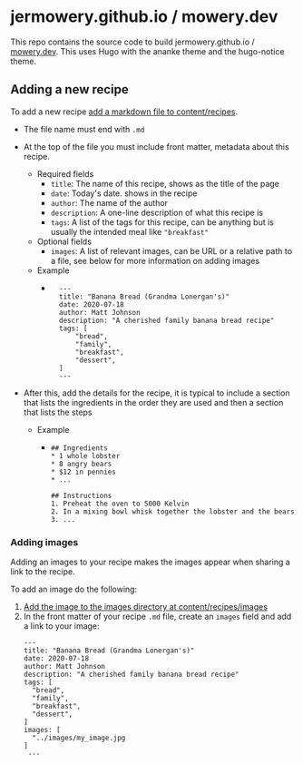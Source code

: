 # jermowery.github.io / mowery.dev

This repo contains the source code to build jermowery.github.io / [mowery.dev](https://mowery.dev). This uses
Hugo with the ananke theme and the hugo-notice theme.

## Adding a new recipe

To add a new recipe
[add a markdown file to content/recipes](https://github.com/jermowery/jermowery.github.io/new/main/content/recipes).

- The file name must end with `.md`
- At the top of the file you must include front matter, metadata about this recipe.
  - Required fields
    - `title`: The name of this recipe, shows as the title of the page
    - `date`: Today's date. shows in the recipe
    - `author`: The name of the author
    - `description`: A one-line description of what this recipe is
    - `tags`: A list of the tags for this recipe, can be anything but is usually the intended meal like `"breakfast"`
  - Optional fields
    - `images`: A list of relevant images, can be URL or a relative path to a file, see below for more information on adding images
  - Example
    - ```
        ---
        title: "Banana Bread (Grandma Lonergan's)"
        date: 2020-07-18
        author: Matt Johnson
        description: "A cherished family banana bread recipe"
        tags: [
            "bread",
            "family",
            "breakfast",
            "dessert",
        ]
        ---
      ```
- After this, add the details for the recipe, it is typical to include a section that lists the ingredients in the order they are used and then a section that lists the steps

  - Example

    - ```
      ## Ingredients
      * 1 whole lobster
      * 8 angry bears
      * $12 in pennies
      * ...

      ## Instructions
      1. Preheat the oven to 5000 Kelvin
      2. In a mixing bowl whisk together the lobster and the bears
      3. ...
      ```

### Adding images

Adding an images to your recipe makes the images appear when sharing a link to the recipe.

To add an image do the following:

1. [Add the image to the images directory at content/recipes/images](https://github.com/jermowery/jermowery.github.io/upload/main/content/recipes/images)
2. In the front matter of your recipe `.md` file, create an `images` field and add a link to your image:
   ```
   ---
   title: "Banana Bread (Grandma Lonergan's)"
   date: 2020-07-18
   author: Matt Johnson
   description: "A cherished family banana bread recipe"
   tags: [
     "bread",
     "family",
     "breakfast",
     "dessert",
   ]
   images: [
     "../images/my_image.jpg
   ]
    ---
   ```
